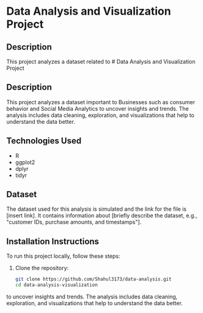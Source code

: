 # Data Analysis and Visualization Project

## Description
This project analyzes a dataset related to # Data Analysis and Visualization Project

## Description
This project analyzes a dataset important to Businesses such as consumer behavior and Social Media Analytics to uncover insights and trends. The analysis includes data cleaning, exploration, and visualizations that help to understand the data better.

## Technologies Used
- R
- ggplot2
- dplyr
- tidyr

## Dataset
The dataset used for this analysis is simulated and the link for the file is [insert link]. It contains information about [briefly describe the dataset, e.g., "customer IDs, purchase amounts, and timestamps"].

## Installation Instructions
To run this project locally, follow these steps:

1. Clone the repository:
   ```bash
   git clone https://github.com/Shahul3173/data-analysis.git
   cd data-analysis-visualization
 to uncover insights and trends. The analysis includes data cleaning, exploration, and visualizations that help to understand the data better.
